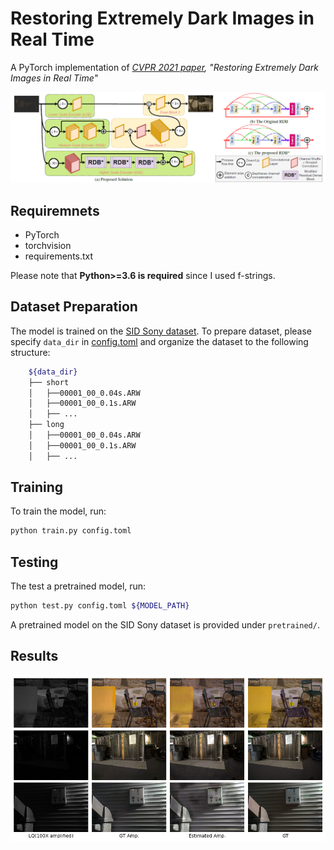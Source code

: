 # Restoring Extremely Dark Images in Real Time

A PyTorch implementation of *[CVPR 2021 paper](https://openaccess.thecvf.com/content/CVPR2021/html/Lamba_Restoring_Extremely_Dark_Images_in_Real_Time_CVPR_2021_paper.html), "Restoring Extremely Dark Images in Real Time"*

![Architecture](figs/architecture.png)

## Requiremnets

- PyTorch
- torchvision
- requirements.txt

Please note that **Python>=3.6 is required** since I used f-strings.

## Dataset Preparation

The model is trained on the [SID Sony dataset](https://github.com/cchen156/Learning-to-See-in-the-Dark). To prepare dataset, please specify `data_dir` in [config.toml](config.toml) and organize the dataset to the following structure:

```bash
    ${data_dir}
    ├── short
    │   ├──00001_00_0.04s.ARW
    │   ├──00001_00_0.1s.ARW
    │   ├── ...
    ├── long
    │   ├──00001_00_0.04s.ARW
    │   ├──00001_00_0.1s.ARW
    │   ├── ...
```

## Training

To train the model, run:

```bash
python train.py config.toml
```

## Testing

The test a pretrained model, run:

```bash
python test.py config.toml ${MODEL_PATH}
```

A pretrained model on the SID Sony dataset is provided under `pretrained/`.

## Results

![results](figs/result.png)
